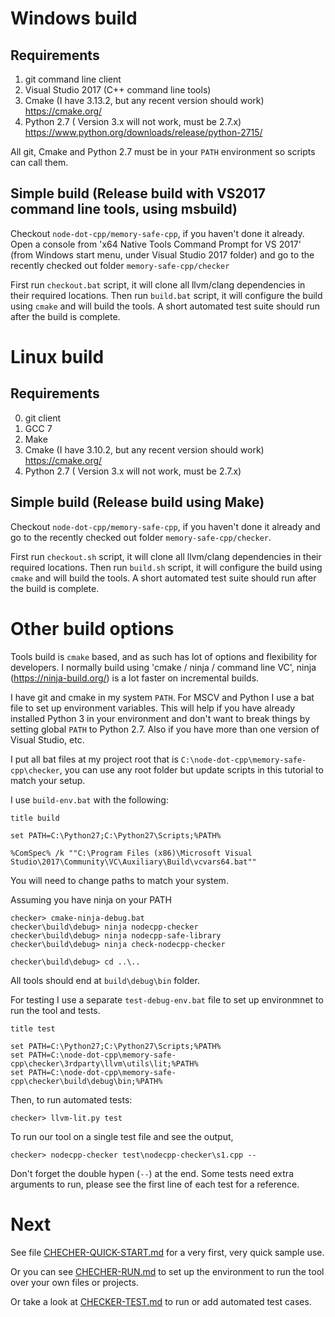 

Windows build
=================================

Requirements
------------

1. git command line client 
2. Visual Studio 2017 (C++ command line tools)
3. Cmake (I have 3.13.2, but any recent version should work) https://cmake.org/
4. Python 2.7 ( Version 3.x will not work, must be 2.7.x) https://www.python.org/downloads/release/python-2715/

All git, Cmake and Python 2.7 must be in your `PATH` environment so scripts can call them.

Simple build (Release build with VS2017 command line tools, using msbuild)
--------------------------------------------------------------------------

Checkout `node-dot-cpp/memory-safe-cpp`, if you haven't done it already.
Open a console from 'x64 Native Tools Command Prompt for VS 2017' (from Windows start menu, under Visual Studio 2017 folder) and go to the recently checked out folder `memory-safe-cpp/checker`

First run `checkout.bat` script, it will clone all llvm/clang dependencies in their required locations.
Then run `build.bat` script, it will configure the build using `cmake` and will build the tools. A short automated test suite should run after the build is complete.


Linux build
===========

Requirements
------------

0. git client
1. GCC 7
2. Make
3. Cmake (I have 3.10.2, but any recent version should work) https://cmake.org/
4. Python 2.7 ( Version 3.x will not work, must be 2.7.x) 


Simple build (Release build using Make)
---------------------------------------

Checkout `node-dot-cpp/memory-safe-cpp`, if you haven't done it already and go to the recently checked out folder `memory-safe-cpp/checker`.

First run `checkout.sh` script, it will clone all llvm/clang dependencies in their required locations.
Then run `build.sh` script, it will configure the build using `cmake` and will build the tools. A short automated test suite should run after the build is complete.


Other build options
===================

Tools build is `cmake` based, and as such has lot of options and flexibility for developers.
I normally build using 'cmake / ninja / command line VC', ninja (https://ninja-build.org/) is a lot faster on incremental builds.

I have git and cmake in my system `PATH`. For MSCV and Python I use a bat file to set up environment variables. This will help if you have already installed Python 3 in your environment and don't want to break things by setting global `PATH` to Python 2.7. Also if you have more than one version of Visual Studio, etc.

I put all bat files at my project root that is `C:\node-dot-cpp\memory-safe-cpp\checker`, you can use any root folder but update scripts in this tutorial to match your setup.

I use `build-env.bat` with the following:

	title build

	set PATH=C:\Python27;C:\Python27\Scripts;%PATH%

	%ComSpec% /k ""C:\Program Files (x86)\Microsoft Visual Studio\2017\Community\VC\Auxiliary\Build\vcvars64.bat""


You will need to change paths to match your system.

Assuming you have ninja on your PATH

	checker> cmake-ninja-debug.bat
	checker\build\debug> ninja nodecpp-checker
	checker\build\debug> ninja nodecpp-safe-library
	checker\build\debug> ninja check-nodecpp-checker

	checker\build\debug> cd ..\..

All tools should end at `build\debug\bin` folder.

For testing I use a separate `test-debug-env.bat` file to set up environmnet to run the tool and tests.

	title test

	set PATH=C:\Python27;C:\Python27\Scripts;%PATH%
	set PATH=C:\node-dot-cpp\memory-safe-cpp\checker\3rdparty\llvm\utils\lit;%PATH%
	set PATH=C:\node-dot-cpp\memory-safe-cpp\checker\build\debug\bin;%PATH%


Then, to run automated tests:

	checker> llvm-lit.py test

To run our tool on a single test file and see the output,

	checker> nodecpp-checker test\nodecpp-checker\s1.cpp --
	
Don't forget the double hypen (`--`) at the end. Some tests need extra arguments to run, please see the first line of each test for a reference.


Next
====
See file [CHECHER-QUICK-START.md](CHECHER-QUICK-START.md) for a very first, very quick sample use.


Or you can see [CHECHER-RUN.md](CHECHER-RUN.md) to set up the environment to run the tool over your own files or projects.

Or take a look at [CHECKER-TEST.md](CHECKER-TEST.md) to run or add automated test cases.


 
